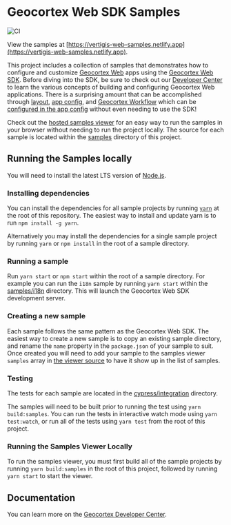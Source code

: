 # Geocortex Web SDK Samples

![CI](https://github.com/geocortex/vertigis-web-samples/workflows/CI/badge.svg)

View the samples at [https://vertigis-web-samples.netlify.app](https://vertigis-web-samples.netlify.app).

This project includes a collection of samples that demonstrates how to configure and customize [Geocortex Web](https://www.geocortex.com/products/gxw/) apps using the [Geocortex Web SDK](https://developers.geocortex.com/docs/web/sdk-overview/). Before diving into the SDK, be sure to check out our [Developer Center](https://developers.geocortex.com/docs/web/overview/) to learn the various concepts of building and configuring Geocortex Web applications. There is a surprising amount that can be accomplished through [layout](https://developers.geocortex.com/docs/web/configuration-layout-getting-started/), [app config](https://developers.geocortex.com/docs/web/configuration-app-config-getting-started/), and [Geocortex Workflow](https://www.geocortex.com/products/geocortex-workflow/) which can be [configured in the app config](https://developers.geocortex.com/docs/web/tutorial-run-workflow-app-config/) without even needing to use the SDK!

Check out the [hosted samples viewer](https://vertigis-web-samples.netlify.app/) for an easy way to run the samples in your browser without needing to run the project locally. The source for each sample is located within the [samples](samples) directory of this project.

## Running the Samples locally

You will need to install the latest LTS version of [Node.js](https://nodejs.org/).

### Installing dependencies

You can install the dependencies for all sample projects by running [`yarn`](https://yarnpkg.com/) at the root of this repository. The easiest way to install and update yarn is to run `npm install -g yarn`.

Alternatively you may install the dependencies for a single sample project by running `yarn` or `npm install` in the root of a sample directory.

### Running a sample

Run `yarn start` or `npm start` within the root of a sample directory. For example you can run the `i18n` sample by running `yarn start` within the [samples/i18n](samples/i18n) directory. This will launch the Geocortex Web SDK development server.

### Creating a new sample

Each sample follows the same pattern as the Geocortex Web SDK. The easiest way to create a new sample is to copy an existing sample directory, and rename the `name` property in the `package.json` of your sample to suit. Once created you will need to add your sample to the samples viewer `samples` array in [the viewer source](viewer/src/App.tsx) to have it show up in the list of samples.

### Testing

The tests for each sample are located in the [cypress/integration](cypress/integration) directory.

The samples will need to be built prior to running the test using `yarn build:samples`. You can run the tests in interactive watch mode using `yarn test:watch`, or run all of the tests using `yarn test` from the root of this project.

### Running the Samples Viewer Locally

To run the samples viewer, you must first build all of the sample projects by running `yarn build:samples` in the root of this project, followed by running `yarn start` to start the viewer.

## Documentation

You can learn more on the [Geocortex Developer Center](https://developers.geocortex.com/docs/web/overview/).
